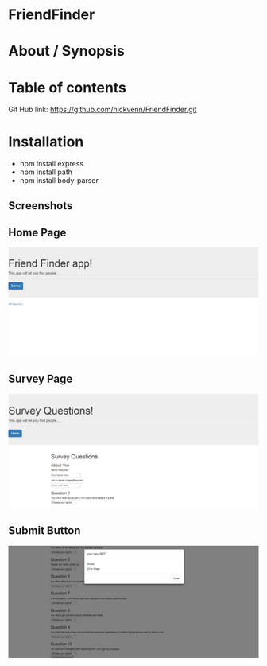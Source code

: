 # FriendFinder
# About / Synopsis



# Table of contents

Git Hub link: https://github.com/nickvenn/FriendFinder.git

# Installation

- npm install express
- npm install path
- npm install body-parser

## Screenshots
## Home Page
![Screenshot](Home.jpg)
## Survey Page
![Screenshot](survey.jpg)
## Submit Button
![Screenshot](submit.jpg)
